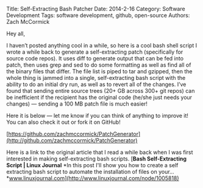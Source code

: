 Title: Self-Extracting Bash Patcher
Date: 2014-2-16
Category: Software Development
Tags: software development, github, open-source
Authors: Zach McCormick

Hey all,

I haven’t posted anything cool in a while, so here is a cool bash shell script I wrote a while back to generate
a self-extracting patch (specifically for source code repos). It uses diff to generate output that can be fed into
patch, then uses grep and sed to do some formatting as well as find all of the binary files that differ. The file
list is piped to tar and gzipped, then the whole thing is jammed into a single, self-extracting bash script with
the ability to do an initial dry run, as well as to revert all of the changes. I’ve found that sending entire
source trees (20+ GB across 300+ git repos) can be inefficient if the recipient has the original code (he/she just
needs your changes) — sending a 100 MB patch file is much easier!

Here it is below — let me know if you can think of anything to improve it! You can also check it out or fork it
on GitHub!

[https://github.com/zachmccormick/PatchGenerator](http://github.com/zachmccormick/PatchGenerator)

Here is a link to the original article that I read a while back when I was first interested in
making self-extracting bash scripts.  [**Bash Self-Extracting Script | Linux Journal** *In this post
I'll show you how to create a self extracting bash script to automate the installation of files on
your…*www.linuxjournal.com](http://www.linuxjournal.com/node/1005818)
